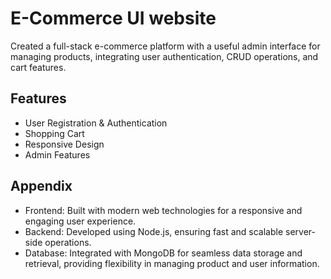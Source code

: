 
#  E-Commerce UI website

Created a full-stack e-commerce platform with a useful admin interface for managing 
products, integrating user authentication, CRUD operations, and cart features.


## Features

- User Registration & Authentication
- Shopping Cart
- Responsive Design
- Admin Features


## Appendix

- Frontend: Built with modern web technologies for a responsive and engaging user experience.
- Backend: Developed using Node.js, ensuring fast and scalable server-side operations.
- Database: Integrated with MongoDB for seamless data storage and retrieval, providing flexibility in managing product and user information.

